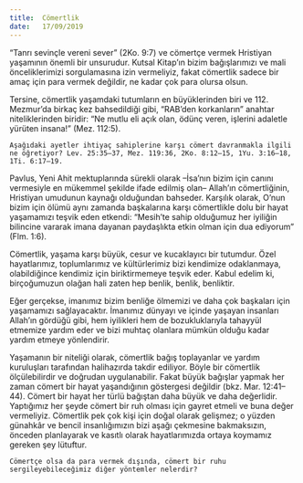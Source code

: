 ```yaml
---
title:  Cömertlik
date:   17/09/2019
---
```


“Tanrı sevinçle vereni sever” (2Ko. 9:7) ve cömertçe vermek Hristiyan yaşamının önemli bir unsurudur. Kutsal Kitap’ın bizim bağışlarımızı ve mali önceliklerimizi sorgulamasına izin vermeliyiz, fakat cömertlik sadece bir amaç için para vermek değildir, ne kadar çok para olursa olsun.

Tersine, cömertlik yaşamdaki tutumların en büyüklerinden biri ve 112. Mezmur’da birkaç kez bahsedildiği gibi, “RAB’den korkanların” anahtar niteliklerinden biridir: “Ne mutlu eli açık olan, ödünç veren, işlerini adaletle yürüten insana!” (Mez. 112:5).

`Aşağıdaki ayetler ihtiyaç sahiplerine karşı cömert davranmakla ilgili ne öğretiyor? Lev. 25:35–37, Mez. 119:36, 2Ko. 8:12–15, 1Yu. 3:16–18, 1Ti. 6:17–19.`

Pavlus, Yeni Ahit mektuplarında sürekli olarak –İsa’nın bizim için canını vermesiyle en mükemmel şekilde ifade edilmiş olan– Allah’ın cömertliğinin, Hristiyan umudunun kaynağı olduğundan bahseder. Karşılık olarak, O’nun bizim için ölümü aynı zamanda başkalarına karşı cömertlikle dolu bir hayat yaşamamızı teşvik eden etkendi: “Mesih’te sahip olduğumuz her iyiliğin bilincine vararak imana dayanan paydaşlıkta etkin olman için dua ediyorum” (Flm. 1:6).

Cömertlik, yaşama karşı büyük, cesur ve kucaklayıcı bir tutumdur. Özel hayatlarımız, toplumlarımız ve kültürlerimiz bizi kendimize odaklanmaya, olabildiğince kendimiz için biriktirmemeye teşvik eder. Kabul edelim ki, birçoğumuzun olağan hali zaten hep benlik, benlik, benliktir.

Eğer gerçekse, imanımız bizim benliğe ölmemizi ve daha çok başkaları için yaşamamızı sağlayacaktır. İmanımız dünyayı ve içinde yaşayan insanları Allah’ın gördüğü gibi, hem iyilikleri hem de bozukluklarıyla tahayyül etmemize yardım eder ve bizi muhtaç olanlara mümkün olduğu kadar yardım etmeye yönlendirir.

Yaşamanın bir niteliği olarak, cömertlik bağış toplayanlar ve yardım kuruluşları tarafından halihazırda takdir ediliyor. Böyle bir cömertlik ölçülebilirdir ve doğrudan uygulanabilir. Fakat büyük bağışlar yapmak her zaman cömert bir hayat yaşandığının göstergesi değildir (bkz. Mar. 12:41–44). Cömert bir hayat her türlü bağıştan daha büyük ve daha değerlidir. Yaptığımız her şeyde cömert bir ruh olması için gayret etmeli ve buna değer vermeliyiz. Cömertlik pek çok kişi için doğal olarak gelişmez; o yüzden günahkâr ve bencil insanlığımızın bizi aşağı çekmesine bakmaksızın, önceden planlayarak ve kasıtlı olarak hayatlarımızda ortaya koymamız gereken şey lütuftur.

`Cömertçe olsa da para vermek dışında, cömert bir ruhu sergileyebileceğimiz diğer yöntemler nelerdir?`